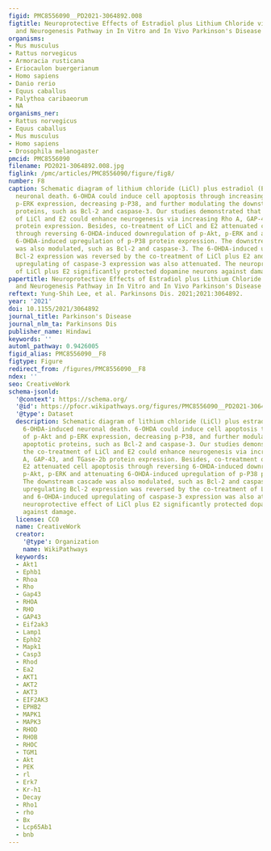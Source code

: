 ```yaml
---
figid: PMC8556090__PD2021-3064892.008
figtitle: Neuroprotective Effects of Estradiol plus Lithium Chloride via Anti-Apoptosis
  and Neurogenesis Pathway in In Vitro and In Vivo Parkinson's Disease Models
organisms:
- Mus musculus
- Rattus norvegicus
- Armoracia rusticana
- Eriocaulon buergerianum
- Homo sapiens
- Danio rerio
- Equus caballus
- Palythoa caribaeorum
- NA
organisms_ner:
- Rattus norvegicus
- Equus caballus
- Mus musculus
- Homo sapiens
- Drosophila melanogaster
pmcid: PMC8556090
filename: PD2021-3064892.008.jpg
figlink: /pmc/articles/PMC8556090/figure/fig8/
number: F8
caption: Schematic diagram of lithium chloride (LiCl) plus estradiol (E2) in 6-OHDA-induced
  neuronal death. 6-OHDA could induce cell apoptosis through increasing of p-Akt and
  p-ERK expression, decreasing p-P38, and further modulating the downstream apoptotic
  proteins, such as Bcl-2 and caspase-3. Our studies demonstrated that the co-treatment
  of LiCl and E2 could enhance neurogenesis via increasing Rho A, GAP-43, and TGase-2b
  protein expression. Besides, co-treatment of LiCl and E2 attenuated cell apoptosis
  through reversing 6-OHDA-induced downregulation of p-Akt, p-ERK and attenuating
  6-OHDA-induced upregulation of p-P38 protein expression. The downstream cascade
  was also modulated, such as Bcl-2 and caspase-3. The 6-OHDA-induced upregulating
  Bcl-2 expression was reversed by the co-treatment of LiCl plus E2 and 6-OHDA-induced
  upregulating of caspase-3 expression was also attenuated. The neuroprotective effect
  of LiCl plus E2 significantly protected dopamine neurons against damage.
papertitle: Neuroprotective Effects of Estradiol plus Lithium Chloride via Anti-Apoptosis
  and Neurogenesis Pathway in In Vitro and In Vivo Parkinson's Disease Models.
reftext: Yung-Shih Lee, et al. Parkinsons Dis. 2021;2021:3064892.
year: '2021'
doi: 10.1155/2021/3064892
journal_title: Parkinson's Disease
journal_nlm_ta: Parkinsons Dis
publisher_name: Hindawi
keywords: ''
automl_pathway: 0.9426005
figid_alias: PMC8556090__F8
figtype: Figure
redirect_from: /figures/PMC8556090__F8
ndex: ''
seo: CreativeWork
schema-jsonld:
  '@context': https://schema.org/
  '@id': https://pfocr.wikipathways.org/figures/PMC8556090__PD2021-3064892.008.html
  '@type': Dataset
  description: Schematic diagram of lithium chloride (LiCl) plus estradiol (E2) in
    6-OHDA-induced neuronal death. 6-OHDA could induce cell apoptosis through increasing
    of p-Akt and p-ERK expression, decreasing p-P38, and further modulating the downstream
    apoptotic proteins, such as Bcl-2 and caspase-3. Our studies demonstrated that
    the co-treatment of LiCl and E2 could enhance neurogenesis via increasing Rho
    A, GAP-43, and TGase-2b protein expression. Besides, co-treatment of LiCl and
    E2 attenuated cell apoptosis through reversing 6-OHDA-induced downregulation of
    p-Akt, p-ERK and attenuating 6-OHDA-induced upregulation of p-P38 protein expression.
    The downstream cascade was also modulated, such as Bcl-2 and caspase-3. The 6-OHDA-induced
    upregulating Bcl-2 expression was reversed by the co-treatment of LiCl plus E2
    and 6-OHDA-induced upregulating of caspase-3 expression was also attenuated. The
    neuroprotective effect of LiCl plus E2 significantly protected dopamine neurons
    against damage.
  license: CC0
  name: CreativeWork
  creator:
    '@type': Organization
    name: WikiPathways
  keywords:
  - Akt1
  - Ephb1
  - Rhoa
  - Rho
  - Gap43
  - RHOA
  - RHO
  - GAP43
  - Eif2ak3
  - Lamp1
  - Ephb2
  - Mapk1
  - Casp3
  - Rhod
  - Ea2
  - AKT1
  - AKT2
  - AKT3
  - EIF2AK3
  - EPHB2
  - MAPK1
  - MAPK3
  - RHOD
  - RHOB
  - RHOC
  - TGM1
  - Akt
  - PEK
  - rl
  - Erk7
  - Kr-h1
  - Decay
  - Rho1
  - rho
  - Bx
  - Lcp65Ab1
  - bnb
---
```


